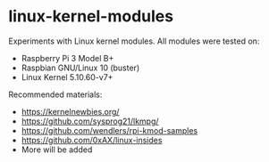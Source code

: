 # linux-kernel-modules

Experiments with Linux kernel modules. All modules were tested on:

- Raspberry Pi 3 Model B+
- Raspbian GNU/Linux 10 (buster)
- Linux Kernel 5.10.60-v7+

Recommended materials:

- https://kernelnewbies.org/
- https://github.com/sysprog21/lkmpg/
- https://github.com/wendlers/rpi-kmod-samples
- https://github.com/0xAX/linux-insides
- More will be added
